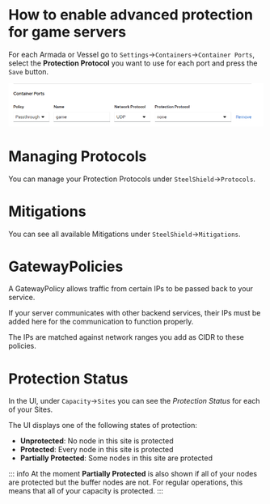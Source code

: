 # How to enable advanced protection for game servers

For each Armada or Vessel go to `Settings`->`Containers`->`Container Ports`, select the **Protection Protocol** you want to use for each port and press the `Save` button.

![Screenshot of the Container Ports settings page showing how to select a Protection Protocol for each port.](images/ports.png)

# Managing Protocols

You can manage your Protection Protocols under `SteelShield`->`Protocols`.

# Mitigations

You can see all available Mitigations under `SteelShield`->`Mitigations`.

# GatewayPolicies

A GatewayPolicy allows traffic from certain IPs to be passed back to your service.

If your server communicates with other backend services, their IPs must be added here for the communication to function properly.

The IPs are matched against network ranges you add as CIDR to these policies.

# Protection Status

In the UI, under `Capacity`->`Sites` you can see the *Protection Status* for each of your Sites.

The UI displays one of the following states of protection:

- **Unprotected**: No node in this site is protected
- **Protected**: Every node in this site is protected
- **Partially Protected**: Some nodes in this site are protected

::: info
At the moment **Partially Protected** is also shown if all of your nodes are protected but the buffer nodes are not.
For regular operations, this means that all of your capacity is protected.
:::
